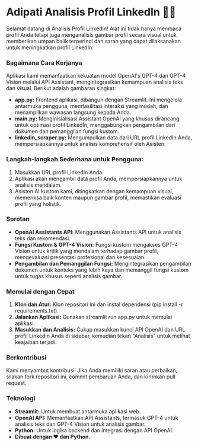 # Adipati Analisis Profil LinkedIn 🚀💼

Selamat datang di Analisis Profil LinkedIn! Alat ini tidak hanya membaca profil Anda tetapi juga menganalisis gambar profil secara visual untuk memberikan umpan balik terperinci dan saran yang dapat dilaksanakan untuk meningkatkan profil LinkedIn.

### Bagaimana Cara Kerjanya
Aplikasi kami memanfaatkan kekuatan model OpenAI's GPT-4 dan GPT-4 Vision melalui API Assistant, mengintegrasikan kemampuan analisis teks dan visual. Berikut adalah gambaran singkat:

- **app.py:** Frontend aplikasi, dibangun dengan Streamlit. Ini mengelola antarmuka pengguna, memfasilitasi interaksi yang mudah, dan menampilkan wawasan langsung kepada Anda.
- **main.py:** Menginisialisasi Assistant OpenAI yang khusus dirancang untuk optimasi profil LinkedIn, menggabungkan pengambilan dari dokumen dan pemanggilan fungsi kustom.
- **linkedin_scraper.py:** Mengumpulkan data dari URL profil LinkedIn Anda, mempersiapkannya untuk analisis komprehensif oleh Asisten.

### Langkah-langkah Sederhana untuk Pengguna:
1. Masukkan URL profil LinkedIn Anda.
2. Aplikasi akan mengambil data profil Anda, mempersiapkannya untuk analisis mendalam.
3. Asisten AI kustom kami, ditingkatkan dengan kemampuan visual, memeriksa baik konten maupun gambar profil, memastikan evaluasi profil yang holistik.

### Sorotan
- **OpenAI Assistants API:** Menggunakan Assistants API untuk analisis teks dan rekomendasi.
- **Fungsi Kustom & GPT-4 Vision:** Fungsi kustom mengakses GPT-4 Vision untuk kritik yang mendalam terhadap gambar profil, mengevaluasi presentasi profesional dan kesesuaian.
- **Pengambilan dan Pemanggilan Fungsi:** Mengintegrasikan pengambilan dokumen untuk konteks yang lebih kaya dan memanggil fungsi kustom untuk tugas khusus seperti analisis gambar.

### Memulai dengan Cepat
1. **Klon dan Atur:** Klon repositori ini dan instal dependensi (pip install -r requirements.txt).
2. **Jalankan Aplikasi:** Gunakan streamlit run app.py untuk memulai aplikasi.
3. **Masukkan dan Analisis:** Cukup masukkan kunci API OpenAI dan URL profil LinkedIn Anda di sidebar, kemudian tekan "Analisis" untuk melihat keajaiban terjadi.

### Berkontribusi
Kami menyambut kontribusi! Jika Anda memiliki saran atau perbaikan, silakan fork repositori ini, commit pembaruan Anda, dan kirimkan pull request.

### Teknologi
- **Streamlit:** Untuk membuat antarmuka aplikasi web.
- **OpenAI API:** Memanfaatkan API Assistants, termasuk GPT-4 untuk analisis teks dan GPT-4 Vision untuk analisis gambar.
- **Python:** Untuk logika backend dan integrasi dengan API OpenAI.
- **Dibuat dengan ❤️ dan Python.**
